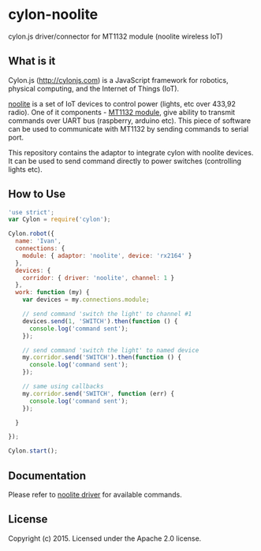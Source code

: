 # cylon-noolite
cylon.js driver/connector for MT1132 module (noolite wireless IoT)

## What is it

Cylon.js (http://cylonjs.com) is a JavaScript framework for robotics, physical computing, and the Internet of Things (IoT).

[noolite](http://www.noo.com.by/) is a set of IoT devices to control power (lights, etc over 433,92 radio). One of it components - [МТ1132 module](http://www.noo.com.by/assets/files/PDF/MT1132.pdf), give ability to transmit commands over UART bus (raspberry, arduino etc). This piece of software can be used to communicate with МТ1132 by sending commands to serial port.

This repository contains the adaptor to integrate cylon with noolite devices. It can be used to send command directly to power switches (controlling lights etc).

## How to Use
```javascript
'use strict';
var Cylon = require('cylon');

Cylon.robot({
  name: 'Ivan',
  connections: {
    module: { adaptor: 'noolite', device: 'rx2164' }
  },
  devices: {
    corridor: { driver: 'noolite', channel: 1 }
  },
  work: function (my) {
    var devices = my.connections.module;

    // send command 'switch the light' to channel #1
    devices.send(1, 'SWITCH').then(function () {
      console.log('command sent');
    });

    // send command 'switch the light' to named device
    my.corridor.send('SWITCH').then(function () {
      console.log('command sent');
    });

    // same using callbacks
    my.corridor.send('SWITCH', function (err) {
      console.log('command sent');
    });

  }

});

Cylon.start();
```
## Documentation

Please refer to [noolite driver](https://github.com/afoninsky/noolite-uart) for available commands.


## License

Copyright (c) 2015. Licensed under the Apache 2.0 license.
